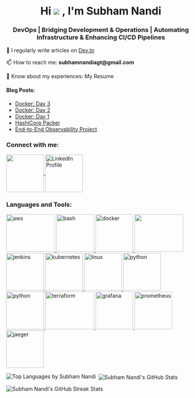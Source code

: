 <!DOCTYPE html>
<html lang="en">
<head>
  <meta charset="UTF-8">
  <meta name="viewport" content="width=device-width, initial-scale=1.0">
   <!-- <title>Subham Nandi's GitHub Profile</title> -->
</head>
<body>
  <h1 align="center">
    Hi <img src="https://user-images.githubusercontent.com/18350557/176309783-0785949b-9127-417c-8b55-ab5a4333674e.gif" />
    , I'm Subham Nandi
  </h1>
  <h3 align="center">
    DevOps | Bridging Development & Operations | Automating Infrastructure & Enhancing CI/CD Pipelines
  </h3>

  <!-- Articles Section -->
  <p>📝 I regularly write articles on 
    <a href="https://dev.to/subham_nandi">Dev.to</a>
  </p>

  <p>📫 How to reach me: <strong>subhamnandiagt@gmail.com</strong></p>

  <p>📄 Know about my experiences:
    <a [href="https://drive.google.com/file/d/1w0E1YheL84qqOgI9T4M8JOTrj88HAzO1/view?usp=sharing](https://drive.google.com/file/d/1UcpkHECifCNqeKeD6a6snQ7_9ZCnK5bM/view)">My Resume</a>
  </p>

  <!-- Blogs Section -->
  <h4>Blog Posts:</h4>
  <ul>
    <li><a href="https://dev.to/subham_nandi/docker-day-3-5cia">Docker: Day 3</a></li>
    <li><a href="https://dev.to/subham_nandi/docker-day-2-5fio">Docker: Day 2</a></li>
    <li><a href="https://dev.to/subham_nandi/docker-day-1-38a7">Docker: Day 1</a></li>
    <li><a href="https://dev.to/subham_nandi/hashicorp-packer-3h61">HashiCorp Packer</a></li>
    <li><a href="https://dev.to/subham_nandi/end-to-end-observability-project-1ffd">End-to-End Observability Project</a></li>
  </ul>

  <!-- Connect with me Section -->
  <h3>Connect with me:</h3>
  <p>
    <a href="https://dev.to/subham_nandi" target="_blank">
      <img align="center" src="https://media.dev.to/dynamic/image/width=800%2Cheight=%2Cfit=scale-down%2Cgravity=auto%2Cformat=auto/https%3A%2F%2Fdev-to-uploads.s3.amazonaws.com%2Fuploads%2Fuser%2Fprofile_image%2F3%2F13d3b32a-d381-4549-b95e-ec665768ce8f.png" height="100" width="100" />
    </a>
    <a href="https://www.linkedin.com/in/nandi-subham/" target="_blank">
      <img align="center" src="https://i.pinimg.com/originals/de/b4/6f/deb46f02a59e3b3a2aa58fac16290d63.gif" alt="LinkedIn Profile" height="100" width="100" />
    </a>
  </p>

  <!-- Languages and Tools Section -->
  <h3>Languages and Tools:</h3>
  <p>
    <a href="https://aws.amazon.com" target="_blank" rel="noreferrer">
      <img src="https://media1.tenor.com/m/GO7C6FD0y3YAAAAC/aws.gif" alt="aws" width="130" height="100"/>
    </a>
    <a href="https://www.gnu.org/software/bash/" target="_blank" rel="noreferrer">
      <img src="https://e7.pngegg.com/pngimages/330/276/png-clipart-bash-shell-script-bourne-shell-scripting-language-unix-shell-shell-rectangle-logo.png" alt="bash" width="100" height="100"/>
    </a>
    <a href="https://www.docker.com/" target="_blank" rel="noreferrer">
      <img src="https://i.pinimg.com/originals/f5/5e/80/f55e8059ea945abfd6804b887dd4a0af.gif" alt="docker" width="100" height="100"/>
    </a>
    <a href="https://git-scm.com/" target="_blank" rel="noreferrer">
      <img src="https://media.tenor.com/F_aIpdp3hEwAAAAi/git-github.gif" width="130" height="100"/>
    </a>
    <a href="https://www.jenkins.io" target="_blank" rel="noreferrer">
      <img src="https://www.vectorlogo.zone/logos/jenkins/jenkins-icon.svg" alt="jenkins" width="100" height="100"/>
    </a>
    <a href="https://kubernetes.io" target="_blank" rel="noreferrer">
      <img src="https://i2.wp.com/tennexas.com/wp-content/uploads/2018/09/kubernetes.gif?fit=480%2C480&ssl=1" alt="kubernetes" width="100" height="100"/>
    </a>
    <a href="https://www.linux.org/" target="_blank" rel="noreferrer">
      <img src="https://upload.wikimedia.org/wikipedia/commons/5/5a/Rotating_Tux.gif" alt="linux" width="100" height="100"/>
    </a>
    <a href="https://www.python.org" target="_blank" rel="noreferrer">
      <img src="https://miro.medium.com/v2/resize:fit:1400/format:webp/0*OxDZ95Af_-7Ih_-m.gif" alt="python" width="100" height="100"/>
    </a>
    <a href="https://www.ansible.com/" target="_blank" rel="noreferrer">
      <img src="https://encrypted-tbn0.gstatic.com/images?q=tbn:ANd9GcS0CG9m364F39XVW3WmTAayPUkQZdGbdZl8rxDx8o2UXt-yfaAAROp16kVqk6uLfQ2QYXU&usqp=CAU" alt="python" width="100" height="100"/>
    </a>
    <a href="https://www.terraform.io/" target="_blank" rel="noreferrer">
      <img src="https://scalefactory.com/blog/2020/06/25/what-we-are-looking-forward-to-in-terraform-0.13/Terraform.png" alt="terraform" width="130" height="100"/>
    </a>
    <a href="https://grafana.com/" target="_blank" rel="noreferrer">
      <img src="https://encrypted-tbn0.gstatic.com/images?q=tbn:ANd9GcQy4PwaswJmp-r5egjOGph_yjX0xvzKNdy8PIx1OtG4fP7aUS-j6vRA1uYoQf09iM5ytgQ&usqp=CAU" alt="grafana" width="100" height="100"/>
    </a>
    <a href="https://prometheus.io/" target="_blank" rel="noreferrer">
      <img src="https://upload.wikimedia.org/wikipedia/commons/thumb/3/38/Prometheus_software_logo.svg/800px-Prometheus_software_logo.svg.png" alt="prometheus" width="100" height="100"/>
    </a>
    <a href="https://www.jaegertracing.io/" target="_blank" rel="noreferrer">
      <img src="https://encrypted-tbn0.gstatic.com/images?q=tbn:ANd9GcQsnpo-163W6jPFbUWnNWH1Fgwz1UFaQsV2_yDQtFZ1sNC0CVlV4iaar-CvufChHa_OWHM&usqp=CAU" alt="jaeger" width="100" height="100"/>
    </a>
  </p>

  <!-- GitHub Stats -->
  <p><img align="left" src="https://github-readme-stats.vercel.app/api/top-langs?username=subham-nandi&show_icons=true&locale=en&layout=compact" alt="Top Languages by Subham Nandi" /></p>

  <p>&nbsp;<img align="center" src="https://github-readme-stats.vercel.app/api?username=subham-nandi&show_icons=true&locale=en" alt="Subham Nandi's GitHub Stats" /></p>

  <p><img align="center" src="https://github-readme-streak-stats.herokuapp.com/?user=subham-nandi&" alt="Subham Nandi's GitHub Streak Stats" /></p>

</body>
</html>
